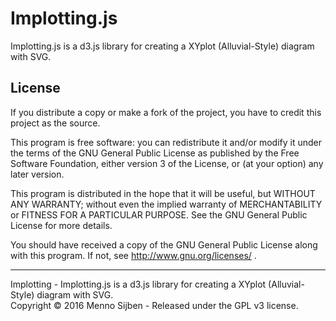 # Implotting.js
Implotting.js is a d3.js library for creating a XYplot (Alluvial-Style) diagram with SVG.

## License 

If you distribute a copy or make a fork of the project, you have to credit this project as the source.

This program is free software: you can redistribute it and/or modify it under the terms of the GNU General Public License as published by the Free Software Foundation, either version 3 of the License, or (at your option) any later version.

This program is distributed in the hope that it will be useful, but WITHOUT ANY WARRANTY; without even the implied warranty of MERCHANTABILITY or FITNESS FOR A PARTICULAR PURPOSE. See the GNU General Public License for more details.

You should have received a copy of the GNU General Public License along with this program. If not, see http://www.gnu.org/licenses/ .

***

Implotting - Implotting.js is a d3.js library for creating a XYplot (Alluvial-Style) diagram with SVG.<br />
Copyright © 2016  Menno Sijben - Released under the GPL v3 license.

